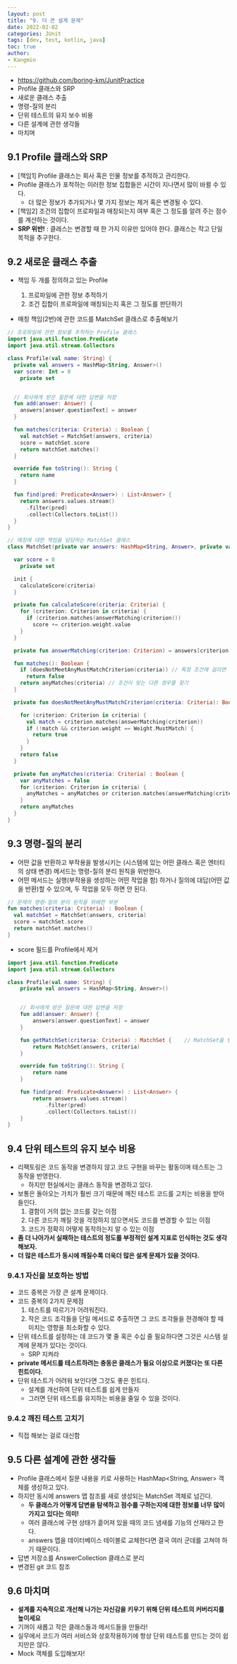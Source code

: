 ```yaml
---
layout: post
title: "9. 더 큰 설계 문제"
date: 2022-02-02
categories: JUnit
tags: [dev, test, kotlin, java]
toc: true
author:
- Kangmin
---
```


- https://github.com/boring-km/JunitPractice
- Profile 클래스와 SRP
- 새로운 클래스 추출
- 명령-질의 분리
- 단위 테스트의 유지 보수 비용
- 다른 설계에 관한 생각들
- 마치며

## 9.1 Profile 클래스와 SRP

- [책임1] Profile 클래스는 회사 혹은 인물 정보를 추적하고 관리한다.
- Profile 클래스가 포착하는 이러한 정보 집합들은 시간이 지나면서 많이 바뀔 수 있다.
  - 더 많은 정보가 추가되거나 몇 가지 정보는 제거 혹은 변경될 수 있다.
- [책임2] 조건의 집합이 프로파일과 매칭되는지 여부 혹은 그 정도를 알려 주는 점수를 계산하는 것이다.
- **SRP 위반!** : 클래스는 변경할 때 한 가지 이유만 있어야 한다. 클래스는 작고 단일 목적을 추구한다.

## 9.2 새로운 클래스 추출
- 책임 두 개를 정의하고 있는 Profile
  1. 프로파일에 관한 정보 추적하기
  2. 조건 집합이 프로파일에 매칭되는지 혹은 그 정도를 판단하기

- 매칭 책임(2번)에 관한 코드를 MatchSet 클래스로 추출해보기

```kotlin
// 프로파일에 관한 정보를 추적하는 Profile 클래스
import java.util.function.Predicate
import java.util.stream.Collectors

class Profile(val name: String) {
  private val answers = HashMap<String, Answer>()
  var score: Int = 0
    private set


  // 회사에게 받은 질문에 대한 답변을 저장
  fun add(answer: Answer) {
    answers[answer.questionText] = answer
  }

  fun matches(criteria: Criteria) : Boolean {
    val matchSet = MatchSet(answers, criteria)
    score = matchSet.score
    return matchSet.matches()
  }

  override fun toString(): String {
    return name
  }

  fun find(pred: Predicate<Answer>) : List<Answer> {
    return answers.values.stream()
      .filter(pred)
      .collect(Collectors.toList())
  }
}

// 매칭에 대한 책임을 담당하는 MatchSet 클래스
class MatchSet(private var answers: HashMap<String, Answer>, private var criteria: Criteria) {

  var score = 0
    private set

  init {
    calculateScore(criteria)
  }

  private fun calculateScore(criteria: Criteria) {
    for (criterion: Criterion in criteria) {
      if (criterion.matches(answerMatching(criterion)))
        score += criterion.weight.value
    }
  }

  private fun answerMatching(criterion: Criterion) = answers[criterion.answer.questionText]

  fun matches(): Boolean {
    if (doesNotMeetAnyMustMatchCriterion(criteria)) // 특정 조건에 걸리면 false
      return false
    return anyMatches(criteria) // 조건이 맞는 다른 경우를 찾기
  }

  private fun doesNotMeetAnyMustMatchCriterion(criteria: Criteria): Boolean {

    for (criterion: Criterion in criteria) {
      val match = criterion.matches(answerMatching(criterion))
      if (!match && criterion.weight == Weight.MustMatch) {
        return true
      }
    }
    return false
  }

  private fun anyMatches(criteria: Criteria) : Boolean {
    var anyMatches = false
    for (criterion: Criterion in criteria) {
      anyMatches = anyMatches or criterion.matches(answerMatching(criterion))
    }
    return anyMatches
  }
}

```

## 9.3 명령-질의 분리
- 어떤 값을 반환하고 부작용을 발생시키는 (시스템에 있는 어떤 클래스 혹은 엔터티의 상태 변경) 메서드는 명령-질의 분리 원칙을 위반한다.
- 어떤 메서드는 실행(부작용을 생성하는 어떤 작업을 함) 하거나 질의에 대답(어떤 값을 반환)할 수 있으며, 두 작업을 모두 하면 안 된다.

```kotlin
// 문제의 명령-질의 분리 원칙을 위배한 부분
fun matches(criteria: Criteria) : Boolean {
  val matchSet = MatchSet(answers, criteria)
  score = matchSet.score
  return matchSet.matches()
}
```

- score 필드를 Profile에서 제거

```kotlin
import java.util.function.Predicate
import java.util.stream.Collectors

class Profile(val name: String) {
    private val answers = HashMap<String, Answer>()


    // 회사에게 받은 질문에 대한 답변을 저장
    fun add(answer: Answer) {
        answers[answer.questionText] = answer
    }

    fun getMatchSet(criteria: Criteria) : MatchSet {    // MatchSet을 반환하도록 수정 -> score로 쓰고 있던 코드에 영향이 발생!
        return MatchSet(answers, criteria)
    }

    override fun toString(): String {
        return name
    }

    fun find(pred: Predicate<Answer>) : List<Answer> {
        return answers.values.stream()
            .filter(pred)
            .collect(Collectors.toList())
    }
}

```

## 9.4 단위 테스트의 유지 보수 비용
- 리팩토링은 코드 동작을 변경하지 않고 코드 구현을 바꾸는 활동이며 테스트는 그 동작을 반영한다.
  - 하지만 현실에서는 클래스 동작을 변경하고 있다.
- 보통은 돌아오는 가치가 훨씬 크기 때문에 깨진 테스트 코드를 고치는 비용을 받아들인다.
  1. 결함이 거의 없는 코드를 갖는 이점
  2. 다른 코드가 깨질 것을 걱정하지 않으면서도 코드를 변경할 수 있는 이점
  3. 코드가 정확히 어떻게 동작하는지 알 수 있는 이점
- **좀 더 나아가서 실패하는 테스트의 정도를 부정적인 설계 지표로 인식하는 것도 생각해보자.**
- **더 많은 테스트가 동시에 깨질수록 더욱더 많은 설계 문제가 있을 것이다.**

### 9.4.1 자신을 보호하는 방법
- 코드 중복은 가장 큰 설계 문제이다.
- 코드 중복의 2가지 문제점
  1. 테스트를 따르기가 어려워진다.
  2. 작은 코드 조각들을 단일 메서드로 추출하면 그 코드 조각들을 젼경해야 할 때 미치는 영향을 최소화할 수 있다.
- 단위 테스트를 설정하는 데 코드가 몇 줄 혹은 수십 줄 필요하다면 그것은 시스템 설계에 문제가 있다는 것이다.
  - SRP 지켜라
- **private 메서드를 테스트하려는 충동은 클래스가 필요 이상으로 커졌다는 또 다른 힌트이다.**
- 단위 테스트가 어려워 보인다면 그것도 좋은 힌트다.
  - 설계를 개선하여 단위 테스트를 쉽게 만들자
  - 그러면 단위 테스트를 유지하는 비용을 줄일 수 있을 것이다.

### 9.4.2 깨진 테스트 고치기
- 직접 해보는 걸로 대신함

## 9.5 다른 설계에 관한 생각들
- Profile 클래스에서 질문 내용을 키로 사용하는 HashMap<String, Answer> 객체를 생성하고 있다.
- 하지만 동시에 answers 맵 참조를 새로 생성되는 MatchSet 객체로 넘긴다.
  - **두 클래스가 어떻게 답변을 탐색하고 점수를 구하는지에 대한 정보를 너무 많이 가지고 있다는 의미!**
  - 여러 클래스에 구현 상태가 흩어져 있을 때의 코드 냄새를 기능의 산재라고 한다.
  - answers 맵을 데이터베이스 테이블로 교체한다면 결국 여러 군데를 고쳐야 하기 때문이다.
- 답변 저장소를 AnswerCollection 클래스로 분리
- 변경된 git 코드 참조

## 9.6 마치며
- **설계를 지속적으로 개선해 나가는 자신감을 키우기 위해 단위 테스트의 커버리지를 높이세요**
- 기꺼이 새롭고 작은 클래스들과 메서드들을 만들라!
- 실무에서 코드가 여러 서비스와 상호작용하기에 항상 단위 테스트를 만드는 것이 쉽지만은 않다.
- Mock 객체를 도입해보자!
